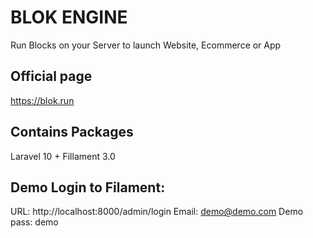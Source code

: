 # BLOK ENGINE
Run Blocks on your Server to launch Website, Ecommerce or App

## Official page
https://blok.run

## Contains Packages
Laravel 10 + Fillament 3.0

## Demo Login to Filament:
URL: http://localhost:8000/admin/login
Email: demo@demo.com 
Demo pass: demo